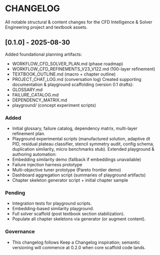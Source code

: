 # CHANGELOG

All notable structural & content changes for the CFD Intelligence & Solver Engineering project and textbook assets.

## [0.1.0] - 2025-08-30
Added foundational planning artifacts:
- WORKFLOW_CFD_SOLVER_PLAN.md (phase roadmap)
- WORKFLOW_CFD_REFINEMENTS_V23_V122.md (100-layer refinement)
- TEXTBOOK_OUTLINE.md (macro + chapter outline)
- PROJECT_CHAT_LOG.md (conversation log)
Created supporting documentation & playground scaffolding (version 0.1 drafts):
- GLOSSARY.md
- FAILURE_CATALOG.md
- DEPENDENCY_MATRIX.md
- playground/ (concept experiment scripts)

### Added
- Initial glossary, failure catalog, dependency matrix, multi-layer refinement plan.
- Playground experimental scripts (manufactured solution, adaptive dt PID, residual plateau classifier, stencil symmetry audit, config schema, duplication similarity, micro benchmarks stub).
Extended playground & authoring automation:
- Embedding similarity demo (fallback if embeddings unavailable)
- Failure injection harness prototype
- Multi-objective tuner prototype (Pareto frontier demo)
- Dashboard aggregation script (summaries of playground artifacts)
- Chapter skeleton generator script + initial chapter sample

### Pending
- Integration tests for playground scripts.
- Embedding-based similarity playground.
- Full solver scaffold (post textbook section stabilization).
 - Populate all chapter skeletons via generator (or augment content).

### Governance
- This changelog follows Keep a Changelog inspiration; semantic versioning will commence at 0.2.0 when core scaffold code lands.
